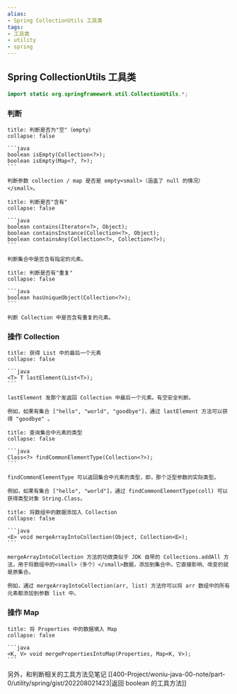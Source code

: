 ```yaml
---
alias: 
- Spring CollectionUtils 工具类
tags: 
- 工具类
- utility 
- spring
---
```


## Spring CollectionUtils 工具类

```java
import static org.springframework.util.CollectionUtils.*;
```

### 判断

````ad-cite
title: 判断是否为"空"（empty）
collapse: false

```java
boolean isEmpty(Collection<?>);
boolean isEmpty(Map<?, ?>);
```

判断参数 collection / map 是否是 empty<small>（涵盖了 null 的情况）</small>。
````

````ad-cite
title: 判断是否"含有"
collapse: false

```java
boolean contains(Iterator<?>, Object);
boolean containsInstance(Collection<?>, Object);
boolean containsAny(Collection<?>, Collection<?>);
```

判断集合中是否含有指定的元素。
````

````ad-cite
title: 判断是否有"重复"
collapse: false

```java
boolean hasUniqueObject(Collection<?>);
```

判断 Collection 中是否含有重复的元素。
````


### 操作 Collection

````ad-cite
title: 获得 List 中的最后一个元素
collapse: false

```java
<T> T lastElement(List<T>);
```

lastElement 发那个发返回 Collection 中最后一个元素。有空安全判断。

例如，如果有集合 ["hello", "world", "goodbye"]，通过 lastElement 方法可以获得 "goodbye" 。
````

````ad-cite
title: 查询集合中元素的类型
collapse: false

```java
Class<?> findCommonElementType(Collection<?>);
```

findCommonElementType 可以返回集合中元素的类型，即，那个泛型参数的实际类型。

例如，如果有集合 ["hello", "world"]，通过 findCommonElementType(coll) 可以获得类型对象 String.Class。
````

````ad-cite
title: 将数组中的数据添加入 Collection
collapse: false

```java
<E> void mergeArrayIntoCollection(Object, Collection<E>);
```

mergeArrayIntoCollection 方法的功效类似于 JDK 自带的 Collections.addAll 方法，用于将数组中的<small>（多个）</small>数据，添加到集合中。它直接影响、改变的就是原集合。

例如，通过 mergeArrayIntoCollection(arr, list) 方法你可以将 arr 数组中的所有元素都添加到参数 list 中。
````

### 操作 Map

````ad-cite
title: 将 Properties 中的数据填入 Map 
collapse: false

```java
<K, V> void mergePropertiesIntoMap(Properties, Map<K, V>);
```
````


另外，和判断相关的工具方法见笔记 [[400-Project/woniu-java-00-note/part-0/utility/spring/gist/202208021423|返回 boolean 的工具方法]]